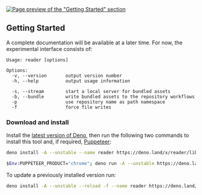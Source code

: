 [![Page preview of the "Getting Started" section][banner:preview]][banner:landing]

[banner:preview]: https://applic.dev/reader/~/preview/reader-manual-getting-started.png
[banner:landing]: https://applic.dev/reader/manual/getting-started

## Getting Started

A complete documentation will be available at a later time. For now, the experimental interface consists of:

<!--
See our [documentation](https://applic.dev/reader/manual/getting-started) for complete guide –
-->

```plain
Usage: reader [options]

Options:
  -v, --version       output version number
  -h, --help          output usage information

  -s, --stream        start a local server for bundled assets
  -b, --bundle        write bundled assets to the repository workflows
  -p                  use repository name as path namespace
  -f                  force file writes
```

### Download and install

Install the [latest version of Deno][deno:install-latest], then run the following two commands to install this tool and, if required, [Puppeteer][puppeteer:install-latest]:

```sh
deno install -A --unstable --name reader https://deno.land/x/reader/lib/index.ts
```

```sh
$Env:PUPPETEER_PRODUCT="chrome"; deno run -A --unstable https://deno.land/x/puppeteer/install.ts
```

To update a previously installed version run:

```sh
deno install -A --unstable --reload -f --name reader https://deno.land/x/reader/lib/index.ts
```

[deno:install-latest]: https://github.com/denoland/deno_install#install-latest-version
[puppeteer:install-latest]: https://github.com/lucacasonato/deno-puppeteer#installation
